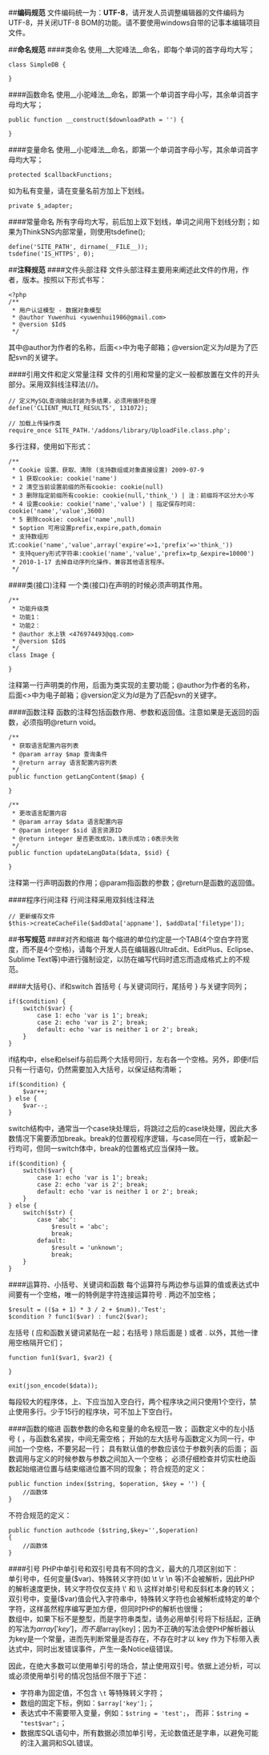 ##__编码规范__
文件编码统一为：__UTF-8__，请开发人员调整编辑器的文件编码为UTF-8，并关闭UTF-8 BOM的功能。请不要使用windows自带的记事本编辑项目文件。

##__命名规范__
####类命名
使用__大驼峰法__命名，即每个单词的首字母均大写；

	class SimpleDB {

	}

####函数命名
使用__小驼峰法__命名，即第一个单词首字母小写，其余单词首字母均大写；
	
	public function __construct($downloadPath = '') {

	}

####变量命名
使用__小驼峰法__命名，即第一个单词首字母小写，其余单词首字母均大写；

	protected $callbackFunctions;

如为私有变量，请在变量名前方加上下划线。

	private $_adapter;

####常量命名
所有字母均大写，前后加上双下划线，单词之间用下划线分割；如果为ThinkSNS内部常量，则使用tsdefine();
	
	define('SITE_PATH', dirname(__FILE__));
	tsdefine('IS_HTTPS', 0);



##__注释规范__
####文件头部注释
文件头部注释主要用来阐述此文件的作用，作者，版本。按照以下形式书写：

	<?php
	/**
	 * 用户认证模型 - 数据对象模型
	 * @author Yuwenhui <yuwenhui1986@gmail.com>
	 * @version $Id$
	 */

其中@author为作者的名称，后面<>中为电子邮箱；@version定义为$Id$是为了匹配svn的关键字。

####引用文件和定义常量注释
文件的引用和常量的定义一般都放置在文件的开头部分。采用双斜线注释法(//)。
	
	// 定义MySQL查询输出封装为多结果，必须用循环处理
	define('CLIENT_MULTI_RESULTS', 131072);

	// 加载上传操作类
	require_once SITE_PATH.'/addons/library/UploadFile.class.php';

多行注释，使用如下形式：
	
	/**
	 * Cookie 设置、获取、清除 (支持数组或对象直接设置) 2009-07-9
	 * 1 获取cookie: cookie('name')
	 * 2 清空当前设置前缀的所有cookie: cookie(null)
	 * 3 删除指定前缀所有cookie: cookie(null,'think_') | 注：前缀将不区分大小写
	 * 4 设置cookie: cookie('name','value') | 指定保存时间: cookie('name','value',3600)
	 * 5 删除cookie: cookie('name',null)
	 * $option 可用设置prefix,expire,path,domain
	 * 支持数组形式:cookie('name','value',array('expire'=>1,'prefix'=>'think_'))
	 * 支持query形式字符串:cookie('name','value','prefix=tp_&expire=10000')
	 * 2010-1-17 去掉自动序列化操作，兼容其他语言程序。
	 */

####类(接口)注释
一个类(接口)在声明的时候必须声明其作用。

	/**
	 * 功能升级类
	 * 功能1：
	 * 功能2：
	 * @author 水上铁 <476974493@qq.com>
	 * @version $Id$
	 */
	class Image {

	}

注释第一行声明类的作用，后面为类实现的主要功能；@author为作者的名称，后面<>中为电子邮箱；@version定义为$Id$是为了匹配svn的关键字。

####函数注释
函数的注释包括函数作用、参数和返回值。注意如果是无返回的函数，必须指明@return void。

	/**
	 * 获取语言配置内容列表
	 * @param array $map 查询条件
	 * @return array 语言配置内容列表
	 */
	public function getLangContent($map) {

	}

	/**
	 * 更改语言配置内容
	 * @param array $data 语言配置内容
	 * @param integer $sid 语言资源ID
	 * @return integer 是否更改成功，1表示成功；0表示失败
	 */
	public function updateLangData($data, $sid) {

	}
	

注释第一行声明函数的作用；@param指函数的参数；@return是函数的返回值。

####程序行间注释
行间注释采用双斜线注释法

	// 更新缓存文件
 	$this->createCacheFile($addData['appname'], $addData['filetype']);

##__书写规范__
####对齐和缩进
每个缩进的单位约定是一个TAB(4个空白字符宽度，而不是4个空格)，请每个开发人员在编辑器(UltraEdit、EditPlus、Eclipse、Sublime Text等)中进行强制设定，以防在编写代码时遗忘而造成格式上的不规范。

####大括号{}、if和switch
首括号 { 与关键词同行，尾括号 } 与关键字同列；

	if($condition) {
		switch($var) {
			case 1: echo 'var is 1'; break;
			case 2: echo 'var is 2'; break;
			default: echo 'var is neither 1 or 2'; break;
		}
	}

if结构中，else和elseif与前后两个大括号同行，左右各一个空格。另外，即便if后只有一行语句，仍然需要加入大括号，以保证结构清晰；

	if($condition) {
		$var++;
	} else {
		$var--;
	}

switch结构中，通常当一个case块处理后，将跳过之后的case块处理，因此大多数情况下需要添加break。break的位置视程序逻辑，与case同在一行，或新起一行均可，但同一switch体中，break的位置格式应当保持一致。
	
	if($condition) {
		switch($var) {
			case 1: echo 'var is 1'; break;
			case 2: echo 'var is 2'; break;
			default: echo 'var is neither 1 or 2'; break;
		}
	} else {
		switch($str) {
			case 'abc':
				$result = 'abc';
				break;
			default:
				$result = 'unknown';
				break;
		}
	}

####运算符、小括号、关键词和函数
每个运算符与两边参与运算的值或表达式中间要有一个空格，唯一的特例是字符连接运算符号 . 两边不加空格；
	
	$result = (($a + 1) * 3 / 2 + $num)).'Test';
	$condition ? func1($var) : func2($var);

左括号 ( 应和函数关键词紧贴在一起；右括号 ) 除后面是 ) 或者 . 以外，其他一律用空格隔开它们；
	
	function fun1($var1, $var2) {

	}

	exit(json_encode($data));

每段较大的程序体，上、下应当加入空白行，两个程序块之间只使用1个空行，禁止使用多行。少于15行的程序块，可不加上下空白行。

####函数的缩进
函数参数的命名和变量的命名规范一致；
函数定义中的左小括号 ( ，与函数名紧挨，中间无需空格；
开始的左大括号与函数定义为同一行，中间加一个空格，不要另起一行；
具有默认值的参数应该位于参数列表的后面；
函数调用与定义的时候参数与参数之间加入一个空格；
必须仔细检查并切实杜绝函数起始缩进位置与结束缩进位置不同的现象；
符合规范的定义：
	
	public function index($string, $operation, $key = '') {
		//函数体
	}

不符合规范的定义：

	public function authcode ($string,$key='',$operation)
	{
		//函数体
	}

####引号
PHP中单引号和双引号具有不同的含义，最大的几项区别如下：  
单引号中，任何变量($var)、特殊转义字符(如 \t \r \n 等)不会被解析，因此PHP的解析速度更快，转义字符仅仅支持 \' 和 \\ 这样对单引号和反斜杠本身的转义；  
双引号中，变量($var)值会代入字符串中，特殊转义字符也会被解析成特定的单个字符，这样虽然程序编写更加方便，但同时PHP的解析也很慢；  
数组中，如果下标不是整型，而是字符串类型，请务必用单引号将下标括起，正确的写法为$array['key']，而不是$array[key]；因为不正确的写法会使PHP解析器认为key是一个常量，进而先判断常量是否存在，不存在时才以 key 作为下标带入表达式中，同时出发错误事件，产生一条Notice级错误。

因此，在绝大多数可以使用单引号的场合，禁止使用双引号。依据上述分析，可以或必须使用单引号的情况包括但不限于下述：

* 字符串为固定值，不包含 `\t` 等特殊转义字符；
* 数组的固定下标，例如：`$array['key'];`；
* 表达式中不需要带入变量，例如：`$string = 'test';`， 而非：`$string = "test$var";`；
* 数据库SQL语句中，所有数据必须加单引号，无论数值还是字串，以避免可能的注入漏洞和SQL错误。